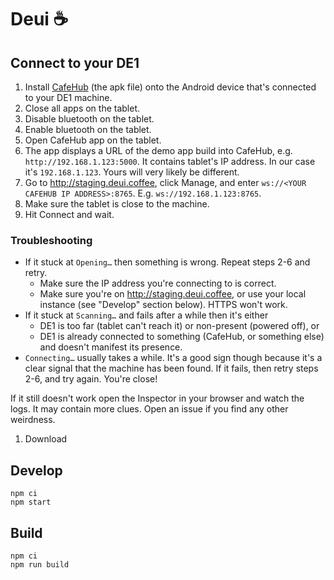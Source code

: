 # Deui ☕️

## Connect to your DE1

1. Install [CafeHub](https://github.com/deui-coffee/deui/tree/main/.cafehub/bin) (the apk file) onto the Android device that's connected to your DE1 machine.
2. Close all apps on the tablet.
3. Disable bluetooth on the tablet.
4. Enable bluetooth on the tablet.
6. Open CafeHub app on the tablet.
7. The app displays a URL of the demo app build into CafeHub, e.g. `http://192.168.1.123:5000`. It contains tablet's IP address. In our case it's `192.168.1.123`. Yours will very likely be different.
8. Go to http://staging.deui.coffee, click Manage, and enter `ws://<YOUR CAFEHUB IP ADDRESS>:8765`. E.g. `ws://192.168.1.123:8765`.
9. Make sure the tablet is close to the machine.
10. Hit Connect and wait.

### Troubleshooting

- If it stuck at `Opening…` then something is wrong. Repeat steps 2-6 and retry.
  - Make sure the IP address you're connecting to is correct.
  - Make sure you're on http://staging.deui.coffee, or use your local instance (see "Develop" section below). HTTPS won't work.
- If it stuck at `Scanning…` and fails after a while then it's either
  - DE1 is too far (tablet can't reach it) or non-present (powered off), or
  - DE1 is already connected to something (CafeHub, or something else) and doesn't manifest its presence.
- `Connecting…` usually takes a while. It's a good sign though because it's a clear signal that the machine has been found. If it fails, then retry steps 2-6, and try again. You're close!
  
If it still doesn't work open the Inspector in your browser and watch the logs. It may contain more clues. Open an issue if you find any other weirdness.

1. Download 

## Develop

```
npm ci
npm start
```

## Build

```
npm ci
npm run build
```
